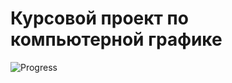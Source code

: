 # Курсовой проект по компьютерной графике

![Progress](https://progress-bar.dev/53/?title=Done&scale=100&width=400&suffix=%)
